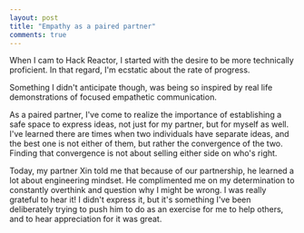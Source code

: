 ```yaml
---
layout: post
title: "Empathy as a paired partner"
comments: true
---
```


When I cam to Hack Reactor, I started with the desire to be more technically proficient. In that regard, I'm ecstatic about the rate of progress.

Something I didn't anticipate though, was being so inspired by real life demonstrations of focused empathetic communication.

As a paired partner, I've come to realize the importance of establishing a safe space to express ideas, not just for my partner, but for myself as well. I've learned there are times when two individuals have separate ideas, and the best one is not either of them, but rather the convergence of the two. Finding that convergence is not about selling either side on who's right.

Today, my partner Xin told me that because of our partnership, he learned a lot about engineering mindset. He complimented me on my determination to constantly overthink and question why I might be wrong. I was really grateful to hear it! I didn't express it, but it's something I've been deliberately trying to push him to do as an exercise for me to help others, and to hear appreciation for it was great.
